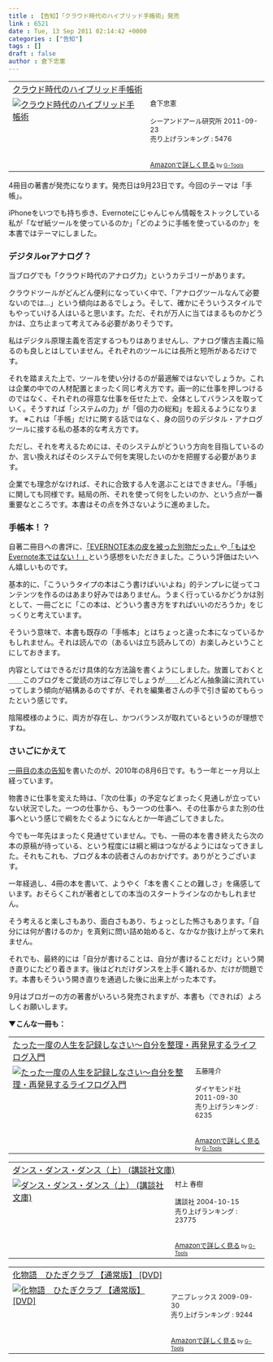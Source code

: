 ```yaml
---
title : 【告知】「クラウド時代のハイブリッド手帳術」発売
link : 6521
date : Tue, 13 Sep 2011 02:14:42 +0000
categories : ["告知"]
tags : []
draft : false
author : 倉下忠憲
---
```


<table  bord<table  border="0" cellpadding="5"><tr><td colspan="2"><a href="http://www.amazon.co.jp/%E3%82%AF%E3%83%A9%E3%82%A6%E3%83%89%E6%99%82%E4%BB%A3%E3%81%AE%E3%83%8F%E3%82%A4%E3%83%96%E3%83%AA%E3%83%83%E3%83%89%E6%89%8B%E5%B8%B3%E8%A1%93-%E5%80%89%E4%B8%8B%E5%BF%A0%E6%86%B2/dp/4863540914%3FSubscriptionId%3D15SMZCTB9V8NGR2TW082%26tag%3Drashita1000-22%26linkCode%3Dxm2%26camp%3D2025%26creative%3D165953%26creativeASIN%3D4863540914" target="_top">クラウド時代のハイブリッド手帳術</a><img src="http://www.assoc-amazon.jp/e/ir?t=rashita1000-22&l=ur2&o=9" width="1" height="1" style="border: none;" alt="" /></td></tr><tr><td valign="top"><a href="http://www.amazon.co.jp/%E3%82%AF%E3%83%A9%E3%82%A6%E3%83%89%E6%99%82%E4%BB%A3%E3%81%AE%E3%83%8F%E3%82%A4%E3%83%96%E3%83%AA%E3%83%83%E3%83%89%E6%89%8B%E5%B8%B3%E8%A1%93-%E5%80%89%E4%B8%8B%E5%BF%A0%E6%86%B2/dp/4863540914%3FSubscriptionId%3D15SMZCTB9V8NGR2TW082%26tag%3Drashita1000-22%26linkCode%3Dxm2%26camp%3D2025%26creative%3D165953%26creativeASIN%3D4863540914" target="_top"><img src="http://ecx.images-amazon.com/images/I/51f4RT2URdL._SL160_.jpg" border="0" alt="クラウド時代のハイブリッド手帳術" /></a></td><td valign="top"><font size="-1">倉下忠憲 <br /><br />シーアンドアール研究所  2011-09-23<br />売り上げランキング : 5476<br /><br /><br /><a href="http://www.amazon.co.jp/%E3%82%AF%E3%83%A9%E3%82%A6%E3%83%89%E6%99%82%E4%BB%A3%E3%81%AE%E3%83%8F%E3%82%A4%E3%83%96%E3%83%AA%E3%83%83%E3%83%89%E6%89%8B%E5%B8%B3%E8%A1%93-%E5%80%89%E4%B8%8B%E5%BF%A0%E6%86%B2/dp/4863540914%3FSubscriptionId%3D15SMZCTB9V8NGR2TW082%26tag%3Drashita1000-22%26linkCode%3Dxm2%26camp%3D2025%26creative%3D165953%26creativeASIN%3D4863540914" target="_top">Amazonで詳しく見る</a></font><font size="-2"> by <a href="http://www.goodpic.com/mt/aws/index.html" >G-Tools</a></font></td></tr></table>

4冊目の著書が発売になります。発売日は9月23日です。今回のテーマは「手帳」。

iPhoneをいつでも持ち歩き、Evernoteにじゃんじゃん情報をストックしている私が「なぜ紙ツールを使っているのか」「どのように手帳を使っているのか」を本書ではテーマにしました。

<h3>デジタルorアナログ？</h3>
当ブログでも「クラウド時代のアナログ力」というカテゴリーがあります。

クラウドツールがどんどん便利になっていく中で、「アナログツールなんて必要ないのでは…」という傾向はあるでしょう。そして、確かにそういうスタイルでもやっていける人はいると思います。ただ、それが万人に当てはまるものかどうかは、立ち止まって考えてみる必要がありそうです。

私はデジタル原理主義を否定するつもりはありませんし、アナログ懐古主義に陥るのも良しとはしていません。それぞれのツールには長所と短所があるだけです。

それを踏まえた上で、ツールを使い分けるのが最適解ではないでしょうか。これは企業の中での人材配置とまったく同じ考え方です。画一的に仕事を押しつけるのではなく、それぞれの得意な仕事を任せた上で、全体としてバランスを取っていく。そうすれば「システムの力」が「個の力の総和」を超えるようになります。
※これは「手帳」だけに関する話ではなく、身の回りのデジタル・アナログツールに接する私の基本的な考え方です。

ただし、それを考えるためには、そのシステムがどういう方向を目指しているのか、言い換えればそのシステムで何を実現したいのかを把握する必要があります。

企業でも理念がなければ、それに合致する人を選ぶことはできません。「手帳」に関しても同様です。結局の所、それを使って何をしたいのか、という点が一番重要なところです。本書はその点を外さないように進めました。

<h3>手帳本！？</h3>
自著二冊目への書評に、<a href="http://milk200ml.blog73.fc2.com/blog-entry-461.html">「EVERNOTE本の皮を被った別物だった」</a>や<a href="http://www.ttcbn.net/no_second_life/archives/8427">「もはやEvernote本ではない！」</a>という感想をいただきました。こういう評価はたいへん嬉しいものです。

基本的に、「こういうタイプの本はこう書けばいいよね」的テンプレに従ってコンテンツを作るのはあまり好みではありません。うまく行っているかどうかは別として、一冊ごとに「この本は、どういう書き方をすればいいのだろうか」をじっくりと考えています。

そういう意味で、本書も既存の「手帳本」とはちょっと違った本になっているかもしれません。それは読んでの（あるいは立ち読みしての）お楽しみということにしておきます。

内容としてはできるだけ具体的な方法論を書くようにしました。放置しておくと＿＿このブログをご愛読の方はご存じでしょうが＿＿どんどん抽象論に流れていってしまう傾向が結構あるのですが、それを編集者さんの手で引き留めてもらったという感じです。

陰陽模様のように、両方が存在し、かつバランスが取れているというのが理想ですね。

<h3>さいごにかえて</h3>
<a href="https://rashita.net/blog/?p=4270">一冊目の本の告知</a>を書いたのが、2010年の8月6日です。もう一年と一ヶ月以上経っています。

物書きに仕事を変えた時は、「次の仕事」の予定などまったく見通しが立っていない状況でした。一つの仕事から、もう一つの仕事へ、その仕事からまた別の仕事へという感じで綱をたぐるようになんとか一年過ごしてきました。

今でも一年先はまったく見通せていません。でも、一冊の本を書き終えたら次の本の原稿が待っている、という程度には綱と綱はつながるようにはなってきました。それもこれも、ブログ＆本の読者さんのおかげです。ありがとうございます。

一年経過し、4冊の本を書いて、ようやく「本を書くことの難しさ」を痛感しています。おそらくこれが著者としての本当のスタートラインなのかもしれません。

そう考えると楽しさもあり、面白さもあり、ちょっとした怖さもあります。「自分には何が書けるのか」を真剣に問い詰め始めると、なかなか抜け上がって来れません。

それでも、最終的には「自分が書けることは、自分が書けることだけ」という開き直りにたどり着きます。後はどれだけダンスを上手く踊れるか、だけが問題です。本書もそういう開き直りを通過した後に出来上がった本です。

9月はブロガーの方の著書がいろいろ発売されますが、本書も（できれば）よろしくお願いします。

<strong>▼こんな一冊も：</strong>
<table  border="0" cellpadding="5"><tr><td colspan="2"><a href="http://www.amazon.co.jp/%E3%81%9F%E3%81%A3%E3%81%9F%E4%B8%80%E5%BA%A6%E3%81%AE%E4%BA%BA%E7%94%9F%E3%82%92%E8%A8%98%E9%8C%B2%E3%81%97%E3%81%AA%E3%81%95%E3%81%84%EF%BD%9E%E8%87%AA%E5%88%86%E3%82%92%E6%95%B4%E7%90%86%E3%83%BB%E5%86%8D%E7%99%BA%E8%A6%8B%E3%81%99%E3%82%8B%E3%83%A9%E3%82%A4%E3%83%95%E3%83%AD%E3%82%B0%E5%85%A5%E9%96%80-%E4%BA%94%E8%97%A4%E9%9A%86%E4%BB%8B/dp/4478015988%3FSubscriptionId%3D15SMZCTB9V8NGR2TW082%26tag%3Drashita1000-22%26linkCode%3Dxm2%26camp%3D2025%26creative%3D165953%26creativeASIN%3D4478015988" target="_top">たった一度の人生を記録しなさい～自分を整理・再発見するライフログ入門</a><img src="http://www.assoc-amazon.jp/e/ir?t=rashita1000-22&l=ur2&o=9" width="1" height="1" style="border: none;" alt="" /></td></tr><tr><td valign="top"><a href="http://www.amazon.co.jp/%E3%81%9F%E3%81%A3%E3%81%9F%E4%B8%80%E5%BA%A6%E3%81%AE%E4%BA%BA%E7%94%9F%E3%82%92%E8%A8%98%E9%8C%B2%E3%81%97%E3%81%AA%E3%81%95%E3%81%84%EF%BD%9E%E8%87%AA%E5%88%86%E3%82%92%E6%95%B4%E7%90%86%E3%83%BB%E5%86%8D%E7%99%BA%E8%A6%8B%E3%81%99%E3%82%8B%E3%83%A9%E3%82%A4%E3%83%95%E3%83%AD%E3%82%B0%E5%85%A5%E9%96%80-%E4%BA%94%E8%97%A4%E9%9A%86%E4%BB%8B/dp/4478015988%3FSubscriptionId%3D15SMZCTB9V8NGR2TW082%26tag%3Drashita1000-22%26linkCode%3Dxm2%26camp%3D2025%26creative%3D165953%26creativeASIN%3D4478015988" target="_top"><img src="http://ecx.images-amazon.com/images/I/51445tTCHkL._SL160_.jpg" border="0" alt="たった一度の人生を記録しなさい～自分を整理・再発見するライフログ入門" /></a></td><td valign="top"><font size="-1">五藤隆介 <br /><br />ダイヤモンド社  2011-09-30<br />売り上げランキング : 6235<br /><br /><br /><a href="http://www.amazon.co.jp/%E3%81%9F%E3%81%A3%E3%81%9F%E4%B8%80%E5%BA%A6%E3%81%AE%E4%BA%BA%E7%94%9F%E3%82%92%E8%A8%98%E9%8C%B2%E3%81%97%E3%81%AA%E3%81%95%E3%81%84%EF%BD%9E%E8%87%AA%E5%88%86%E3%82%92%E6%95%B4%E7%90%86%E3%83%BB%E5%86%8D%E7%99%BA%E8%A6%8B%E3%81%99%E3%82%8B%E3%83%A9%E3%82%A4%E3%83%95%E3%83%AD%E3%82%B0%E5%85%A5%E9%96%80-%E4%BA%94%E8%97%A4%E9%9A%86%E4%BB%8B/dp/4478015988%3FSubscriptionId%3D15SMZCTB9V8NGR2TW082%26tag%3Drashita1000-22%26linkCode%3Dxm2%26camp%3D2025%26creative%3D165953%26creativeASIN%3D4478015988" target="_top">Amazonで詳しく見る</a></font><font size="-2"> by <a href="http://www.goodpic.com/mt/aws/index.html" >G-Tools</a></font></td></tr></table>


<table  border="0" cellpadding="5"><tr><td colspan="2"><a href="http://www.amazon.co.jp/%E3%83%80%E3%83%B3%E3%82%B9%E3%83%BB%E3%83%80%E3%83%B3%E3%82%B9%E3%83%BB%E3%83%80%E3%83%B3%E3%82%B9%EF%BC%88%E4%B8%8A%EF%BC%89-%E8%AC%9B%E8%AB%87%E7%A4%BE%E6%96%87%E5%BA%AB-%E6%9D%91%E4%B8%8A-%E6%98%A5%E6%A8%B9/dp/4062749041%3FSubscriptionId%3D15SMZCTB9V8NGR2TW082%26tag%3Drashita1000-22%26linkCode%3Dxm2%26camp%3D2025%26creative%3D165953%26creativeASIN%3D4062749041" target="_top">ダンス・ダンス・ダンス（上） (講談社文庫)</a><img src="http://www.assoc-amazon.jp/e/ir?t=rashita1000-22&l=ur2&o=9" width="1" height="1" style="border: none;" alt="" /></td></tr><tr><td valign="top"><a href="http://www.amazon.co.jp/%E3%83%80%E3%83%B3%E3%82%B9%E3%83%BB%E3%83%80%E3%83%B3%E3%82%B9%E3%83%BB%E3%83%80%E3%83%B3%E3%82%B9%EF%BC%88%E4%B8%8A%EF%BC%89-%E8%AC%9B%E8%AB%87%E7%A4%BE%E6%96%87%E5%BA%AB-%E6%9D%91%E4%B8%8A-%E6%98%A5%E6%A8%B9/dp/4062749041%3FSubscriptionId%3D15SMZCTB9V8NGR2TW082%26tag%3Drashita1000-22%26linkCode%3Dxm2%26camp%3D2025%26creative%3D165953%26creativeASIN%3D4062749041" target="_top"><img src="http://ecx.images-amazon.com/images/I/2146WGSMTPL._SL160_.jpg" border="0" alt="ダンス・ダンス・ダンス（上） (講談社文庫)" /></a></td><td valign="top"><font size="-1">村上 春樹 <br /><br />講談社  2004-10-15<br />売り上げランキング : 23775<br /><br /><br /><a href="http://www.amazon.co.jp/%E3%83%80%E3%83%B3%E3%82%B9%E3%83%BB%E3%83%80%E3%83%B3%E3%82%B9%E3%83%BB%E3%83%80%E3%83%B3%E3%82%B9%EF%BC%88%E4%B8%8A%EF%BC%89-%E8%AC%9B%E8%AB%87%E7%A4%BE%E6%96%87%E5%BA%AB-%E6%9D%91%E4%B8%8A-%E6%98%A5%E6%A8%B9/dp/4062749041%3FSubscriptionId%3D15SMZCTB9V8NGR2TW082%26tag%3Drashita1000-22%26linkCode%3Dxm2%26camp%3D2025%26creative%3D165953%26creativeASIN%3D4062749041" target="_top">Amazonで詳しく見る</a></font><font size="-2"> by <a href="http://www.goodpic.com/mt/aws/index.html" >G-Tools</a></font></td></tr></table>

<table  border="0" cellpadding="5"><tr><td colspan="2"><a href="http://www.amazon.co.jp/%E5%8C%96%E7%89%A9%E8%AA%9E-%E3%81%B2%E3%81%9F%E3%81%8E%E3%82%AF%E3%83%A9%E3%83%96-%E3%80%90%E9%80%9A%E5%B8%B8%E7%89%88%E3%80%91-DVD-%E6%96%B0%E6%88%BF%E6%98%AD%E4%B9%8B/dp/B002FPWBCS%3FSubscriptionId%3D15SMZCTB9V8NGR2TW082%26tag%3Drashita1000-22%26linkCode%3Dxm2%26camp%3D2025%26creative%3D165953%26creativeASIN%3DB002FPWBCS" target="_top">化物語　ひたぎクラブ 【通常版】 [DVD]</a><img src="http://www.assoc-amazon.jp/e/ir?t=rashita1000-22&l=ur2&o=9" width="1" height="1" style="border: none;" alt="" /></td></tr><tr><td valign="top"><a href="http://www.amazon.co.jp/%E5%8C%96%E7%89%A9%E8%AA%9E-%E3%81%B2%E3%81%9F%E3%81%8E%E3%82%AF%E3%83%A9%E3%83%96-%E3%80%90%E9%80%9A%E5%B8%B8%E7%89%88%E3%80%91-DVD-%E6%96%B0%E6%88%BF%E6%98%AD%E4%B9%8B/dp/B002FPWBCS%3FSubscriptionId%3D15SMZCTB9V8NGR2TW082%26tag%3Drashita1000-22%26linkCode%3Dxm2%26camp%3D2025%26creative%3D165953%26creativeASIN%3DB002FPWBCS" target="_top"><img src="http://ecx.images-amazon.com/images/I/517I4KkRzoL._SL160_.jpg" border="0" alt="化物語　ひたぎクラブ 【通常版】 [DVD]" /></a></td><td valign="top"><font size="-1"><br />アニプレックス  2009-09-30<br />売り上げランキング : 9244<br /><br /><br /><a href="http://www.amazon.co.jp/%E5%8C%96%E7%89%A9%E8%AA%9E-%E3%81%B2%E3%81%9F%E3%81%8E%E3%82%AF%E3%83%A9%E3%83%96-%E3%80%90%E9%80%9A%E5%B8%B8%E7%89%88%E3%80%91-DVD-%E6%96%B0%E6%88%BF%E6%98%AD%E4%B9%8B/dp/B002FPWBCS%3FSubscriptionId%3D15SMZCTB9V8NGR2TW082%26tag%3Drashita1000-22%26linkCode%3Dxm2%26camp%3D2025%26creative%3D165953%26creativeASIN%3DB002FPWBCS" target="_top">Amazonで詳しく見る</a></font><font size="-2"> by <a href="http://www.goodpic.com/mt/aws/index.html" >G-Tools</a></font></td></tr></table>


